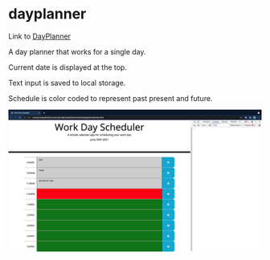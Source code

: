 # dayplanner

Link to [DayPlanner](https://rjr2.github.io/dayPlanner)

A day planner that works for a single day.

Current date is displayed at the top.

Text input is saved to local storage.

Schedule is color coded to represent past present and future.

![Screenshot of final product](assets/screenshot.png?raw=true "Screenshot")